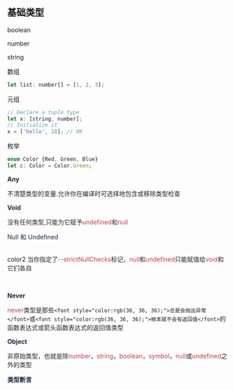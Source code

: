 ## 基础类型
boolean

number

string

数组

```jsx
let list: number[] = [1, 2, 3];
```

元组

```jsx
// Declare a tuple type
let x: [string, number];
// Initialize it
x = ['hello', 10]; // OK
```

枚举

```jsx
enum Color {Red, Green, Blue}
let c: Color = Color.Green;
```

**<font style="color:rgb(36, 36, 36);">Any</font>**

<font style="color:rgb(36, 36, 36);">不清楚类型的变量.允许你在编译时可选择地包含或移除类型检查</font>

**<font style="color:rgb(21, 39, 64);">Void</font>**

<font style="color:rgb(36, 36, 36);">没有任何类型,只能为它赋予</font><font style="color:rgb(191, 65, 74);">undefined</font><font style="color:rgb(36, 36, 36);">和</font><font style="color:rgb(191, 65, 74);">null</font>

<font style="color:rgb(21, 39, 64);">Null 和 Undefined</font>

<br/>color2
<font style="color:rgb(36, 36, 36);">当你指定了</font><font style="color:rgb(191, 65, 74);">--strictNullChecks</font><font style="color:rgb(36, 36, 36);">标记，</font><font style="color:rgb(191, 65, 74);">null</font><font style="color:rgb(36, 36, 36);">和</font><font style="color:rgb(191, 65, 74);">undefined</font><font style="color:rgb(36, 36, 36);">只能赋值给</font><font style="color:rgb(191, 65, 74);">void</font><font style="color:rgb(36, 36, 36);">和它们各自</font>

<br/>

**<font style="color:rgb(21, 39, 64);">Never</font>**

<font style="color:rgb(191, 65, 74);">never</font><font style="color:rgb(36, 36, 36);">类型是那些</font>`<font style="color:rgb(36, 36, 36);">总是会抛出异常</font>`<font style="color:rgb(36, 36, 36);">或</font>`<font style="color:rgb(36, 36, 36);">根本就不会有返回值</font>`<font style="color:rgb(36, 36, 36);">的函数表达式或箭头函数表达式的返回值类型</font>

**<font style="color:rgb(21, 39, 64);">Object</font>**

<font style="color:rgb(36, 36, 36);">非原始类型，也就是除</font><font style="color:rgb(191, 65, 74);">number</font><font style="color:rgb(36, 36, 36);">，</font><font style="color:rgb(191, 65, 74);">string</font><font style="color:rgb(36, 36, 36);">，</font><font style="color:rgb(191, 65, 74);">boolean</font><font style="color:rgb(36, 36, 36);">，</font><font style="color:rgb(191, 65, 74);">symbol</font><font style="color:rgb(36, 36, 36);">，</font><font style="color:rgb(191, 65, 74);">null</font><font style="color:rgb(36, 36, 36);">或</font><font style="color:rgb(191, 65, 74);">undefined</font><font style="color:rgb(36, 36, 36);">之外的类型</font>

**<font style="color:rgb(21, 39, 64);">类型断言</font>**

